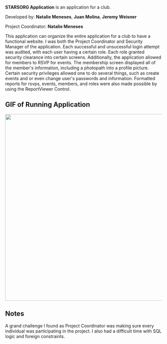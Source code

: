 **STARSORG Application** is an application for a club.

Developed by: **Natalie Meneses**,  **Juan Molina**,  **Jeremy Weisner**

Project Coordinator: **Natalie Meneses**

This application can organize the entire application for a club to have a functional website. I was both the Project Coordinator and Security Manager of the application. Each successful and unsucessful login attempt was audited, with each user having a certain role. Each role granted security clearance into certain screens. Additionally, the application allowed for members to RSVP for events. The membership screen displayed all of the member's information, including a photopath into a profile picture. Certain security privileges allowed one to do several things, such as create events and or even change user's passwords and information. Formatted reports for rsvps, events, members, and roles were also made possible by using the ReportViewer Control.


## GIF of Running Application

<img src="https://im3.ezgif.com/tmp/ezgif-3-6096bccde992.gif" width=600><br>

## Notes

A grand challenge I found as Project Coordinator was making sure every individual was participating in the project. I also had a difficult time with SQL logic and foreign constraints.

